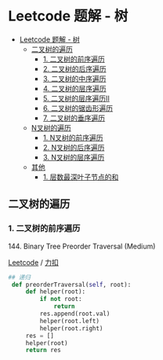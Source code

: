 # Leetcode 题解 - 树
<!-- GFM-TOC -->
* [Leetcode 题解 - 树](#leetcode-题解---树)
    * [二叉树的遍历](#二叉树的遍历)
        * [1. 二叉树的前序遍历](#1-二叉树的前序遍历)
        * [2. 二叉树的后序遍历](#2-二叉树的后序遍历)
        * [3. 二叉树的中序遍历](#3-二叉树的中序遍历)
        * [4. 二叉树的层序遍历](#4-二叉树的层序遍历)
        * [5. 二叉树的层序遍历II](#5-二叉树的层序遍历II)
        * [6. 二叉树的锯齿形遍历](#6-二叉树的锯齿形遍历)
        * [7. 二叉树的垂序遍历](#7-二叉树的垂序遍历)
    * [N叉树的遍历](#N叉树的遍历)
        * [1. N叉树的前序遍历](#1-N叉树的前序遍历)
        * [2. N叉树的后序遍历](#2-N叉树的前序遍历)
        * [3. N叉树的层序遍历](#3-N叉树的层序遍历)
    * [其他](#其他)
        * [1. 层数最深叶子节点的和](#1-层数最深叶子节点的和)
<!-- GFM-TOC -->

## 二叉树的遍历

### 1. 二叉树的前序遍历

144\. Binary Tree Preorder Traversal (Medium)

[Leetcode](https://leetcode.com/problems/binary-tree-preorder-traversal/) / [力扣](https://leetcode-cn.com/problems/binary-tree-preorder-traversal/)

```python
## 递归
 def preorderTraversal(self, root):
     def helper(root):
         if not root:
             return
         res.append(root.val)
         helper(root.left)
         helper(root.right)
     res = []
     helper(root)
     return res
```

